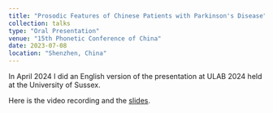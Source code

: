 ```yaml
---
title: "Prosodic Features of Chinese Patients with Parkinson's Disease"
collection: talks
type: "Oral Presentation"
venue: "15th Phonetic Conference of China"
date: 2023-07-08
location: "Shenzhen, China"
---
```


In April 2024 I did an English version of the presentation at ULAB 2024 held at the University of Sussex.

Here is the video recording and the [slides](../files/ULAB2024-Bomiao-Zhang-Pres.pptx). 
